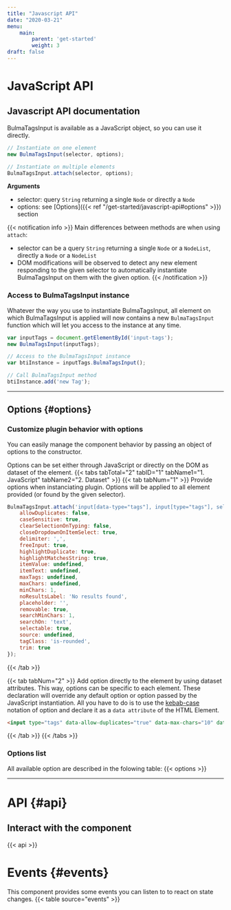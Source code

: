 ```yaml
---
title: "Javascript API"
date: "2020-03-21"
menu:
    main:
        parent: 'get-started'
        weight: 3
draft: false
---
```


# JavaScript API
## Javascript API documentation
BulmaTagsInput is available as a JavaScript object, so you can use it directly.

```javascript
// Instantiate on one element
new BulmaTagsInput(selector, options);

// Instantiate on multiple elements
BulmaTagsInput.attach(selector, options);
```

__Arguments__
* selector: query `String` returning a single `Node` or directly a `Node`
* options: see [Options]({{< ref "/get-started/javascript-api#options" >}}) section

{{< notification info >}}
Main differences between methods are when using `attach`:
* selector can be a query `String` returning a single `Node` or a `NodeList`, directly a `Node` or a `NodeList`
* DOM modifications will be observed to detect any new element responding to the given selector to automatically instantiate BulmaTagsInput on them with the given option.
{{< /notification >}}

### Access to BulmaTagsInput instance
Whatever the way you use to instantiate BulmaTagsInput, all element on which BulmaTagsInput is applied will now contains a new `BulmaTagsInput` function which will let you access to the instance at any time.
```javascript
var inputTags = document.getElementById('input-tags');
new BulmaTagsInput(inputTags);

// Access to the BulmaTagsInput instance
var btiInstance = inputTags.BulmaTagsInput();

// Call BulmaTagsInput method
btiInstance.add('new Tag');
```
___

## Options {#options}
### Customize plugin behavior with options
You can easily manage the component behavior by passing an object of options to the constructor.

Options can be set either through JavaScript or directly on the DOM as dataset of the element.
{{< tabs tabTotal="2" tabID="1" tabName1="1. JavaScript" tabName2="2. Dataset" >}}
{{< tab tabNum="1" >}}
Provide options when instanciating plugin. Options will be applied to all element provided (or found by the given selector).
```javascript
BulmaTagsInput.attach('input[data-type="tags"], input[type="tags"], select[data-type="tags"], select[type="tags"]', {
    allowDuplicates: false,
	caseSensitive: true,
	clearSelectionOnTyping: false,
	closeDropdownOnItemSelect: true,
	delimiter: ',',
	freeInput: true,
	highlightDuplicate: true,
	highlightMatchesString: true,
	itemValue: undefined,
  	itemText: undefined,
	maxTags: undefined,
	maxChars: undefined,
	minChars: 1,
	noResultsLabel: 'No results found',
	placeholder: '',
	removable: true,
	searchMinChars: 1,
	searchOn: 'text',
	selectable: true,
	source: undefined,
	tagClass: 'is-rounded',
	trim: true
});
```
{{< /tab >}}

{{< tab tabNum="2" >}}
Add option directly to the element by using dataset attributes. This way, options can be specific to each element. These declaration will override any default option or option passed by the JavaScript instantiation.
All you have to do is to use the [kebab-case](https://en.wikipedia.org/wiki/Letter_case#Special_case_styles) notation of option and declare it as a `data attribute` of the HTML Element.
```html
<input type="tags" data-allow-duplicates="true" data-max-chars="10" data-min-chars="3" data-selectable="false">
```
{{< /tab >}}
{{< /tabs >}}

### Options list
All available option are described in the folowing table:
{{< options >}}

___

# API {#api}
## Interact with the component
{{< api >}}

# Events {#events}
This component provides some events you can listen to to react on state changes.
{{< table source="events" >}}
